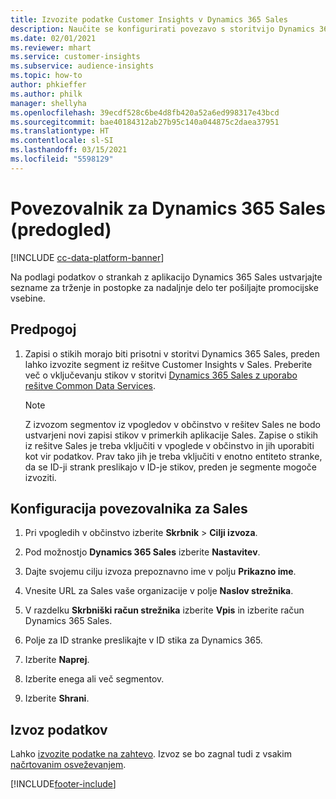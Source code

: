 ```yaml
---
title: Izvozite podatke Customer Insights v Dynamics 365 Sales
description: Naučite se konfigurirati povezavo s storitvijo Dynamics 365 Sales.
ms.date: 02/01/2021
ms.reviewer: mhart
ms.service: customer-insights
ms.subservice: audience-insights
ms.topic: how-to
author: phkieffer
ms.author: philk
manager: shellyha
ms.openlocfilehash: 39ecdf528c6be4d8fb420a52a6ed998317e43bcd
ms.sourcegitcommit: bae40184312ab27b95c140a044875c2daea37951
ms.translationtype: HT
ms.contentlocale: sl-SI
ms.lasthandoff: 03/15/2021
ms.locfileid: "5598129"
---
```

# <a name="connector-for-dynamics-365-sales-preview"></a>Povezovalnik za Dynamics 365 Sales (predogled)

[!INCLUDE [cc-data-platform-banner](../includes/cc-data-platform-banner.md)]

Na podlagi podatkov o strankah z aplikacijo Dynamics 365 Sales ustvarjajte sezname za trženje in postopke za nadaljnje delo ter pošiljajte promocijske vsebine.

## <a name="prerequisite"></a>Predpogoj

1. Zapisi o stikih morajo biti prisotni v storitvi Dynamics 365 Sales, preden lahko izvozite segment iz rešitve Customer Insights v Sales. Preberite več o vključevanju stikov v storitvi [Dynamics 365 Sales z uporabo rešitve Common Data Services](connect-power-query.md).

   > [!NOTE]
   > Z izvozom segmentov iz vpogledov v občinstvo v rešitev Sales ne bodo ustvarjeni novi zapisi stikov v primerkih aplikacije Sales. Zapise o stikih iz rešitve Sales je treba vključiti v vpoglede v občinstvo in jih uporabiti kot vir podatkov. Prav tako jih je treba vključiti v enotno entiteto stranke, da se ID-ji strank preslikajo v ID-je stikov, preden je segmente mogoče izvoziti.

## <a name="configure-the-connector-for-sales"></a>Konfiguracija povezovalnika za Sales

1. Pri vpogledih v občinstvo izberite **Skrbnik** > **Cilji izvoza**.

1. Pod možnostjo **Dynamics 365 Sales** izberite **Nastavitev**.

1. Dajte svojemu cilju izvoza prepoznavno ime v polju **Prikazno ime**.

1. Vnesite URL za Sales vaše organizacije v polje **Naslov strežnika**.

1. V razdelku **Skrbniški račun strežnika** izberite **Vpis** in izberite račun Dynamics 365 Sales.

1. Polje za ID stranke preslikajte v ID stika za Dynamics 365.

1. Izberite **Naprej**.

1. Izberite enega ali več segmentov.

1. Izberite **Shrani**.

## <a name="export-the-data"></a>Izvoz podatkov

Lahko [izvozite podatke na zahtevo](export-destinations.md). Izvoz se bo zagnal tudi z vsakim [načrtovanim osveževanjem](system.md#schedule-tab).


[!INCLUDE[footer-include](../includes/footer-banner.md)]